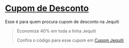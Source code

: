 # [Cupom de Desconto](https://github.com/CupomDeDesconto/Promocoes/blob/main/README.md)
Esse é para quem procura cupom de desconto na Jequiti
<blockquote cite="https://asasdodesconto.com/saude-e-beleza/economize-40-em-toda-a-linha-jequiti-17044"><p>Economize 40% em toda a linha Jequiti</p><footer>Confira o código para esse cupom em <a href="https://asasdodesconto.com/saude-e-beleza/economize-40-em-toda-a-linha-jequiti-17044">Cupom Jequiti</a></footer></blockquote>